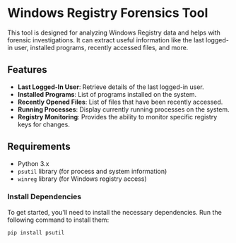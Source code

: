 # Windows Registry Forensics Tool

This tool is designed for analyzing Windows Registry data and helps with forensic investigations. It can extract useful information like the last logged-in user, installed programs, recently accessed files, and more.

## Features
- **Last Logged-In User**: Retrieve details of the last logged-in user.
- **Installed Programs**: List of programs installed on the system.
- **Recently Opened Files**: List of files that have been recently accessed.
- **Running Processes**: Display currently running processes on the system.
- **Registry Monitoring**: Provides the ability to monitor specific registry keys for changes.

## Requirements
- Python 3.x
- `psutil` library (for process and system information)
- `winreg` library (for Windows registry access)

### Install Dependencies
To get started, you'll need to install the necessary dependencies. Run the following command to install them:
```bash
pip install psutil
